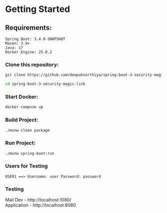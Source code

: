 # Getting Started

## Requirements:

```
Spring Boot: 3.4.0-SNAPSHOT
Maven: 3.9+
Java: 17
Docker Engine: 25.0.2
```

### Clone this repository:

```bash
git clone https://github.com/deepaksorthiya/spring-boot-3-security-magic-link.git
```

```bash
cd spring-boot-3-security-magic-link
```

### Start Docker:

```bash
docker compose up
```

### Build Project:

```bash
./mvnw clean package
```

### Run Project:

```bash
./mvnw spring-boot:run
```

### Users for Testing

```
USER1 ==> Username: user Password: password
```

### Testing

Mail Dev - http://localhost:1080/ <br>
Application - http://localhost:8080